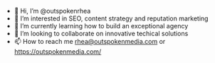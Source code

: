 - 👋 Hi, I’m @outspokenrhea
- 👀 I’m interested in SEO, content strategy and reputation marketing
- 🌱 I’m currently learning how to build an exceptional agency
- 💞️ I’m looking to collaborate on innovative techical solutions
- 📫 How to reach me rhea@outspokenmedia.com or https://outspokenmedia.com/

<!---
outspokenrhea/outspokenrhea is a ✨ special ✨ repository because its `README.md` (this file) appears on your GitHub profile.
You can click the Preview link to take a look at your changes.
--->

